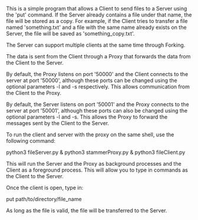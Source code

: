 This is a simple program that allows a Client to send files to a Server using
the 'put' command. If the Server already contains a file under that name, the
file will be stored as a copy. For example, if the Client tries to transfer a file
named 'something.txt' and a file with the same name already exists on the
Server, the file will be saved as 'something_copy.txt'.

The Server can support multiple clients at the same time through Forking.

The data is sent from the Client through a Proxy that forwards the data from
the Client to the Server. 

By default, the Proxy listens on port '50000' and the Client connects to the server at
port '50000', although these ports can be changed using the optional parameters
-l and -s respectively. This allows communication from the Client to the Proxy.

By default, the Server listens on port '50001' and the Proxy connects to the
server at port '50001', although these ports can also be changed using the
optional parameters -l and -s. This allows the Proxy to forward the messages
sent by the Client to the Server.

To run the client and server with the proxy on the same shell, use the
following command:

python3 fileServer.py & python3 stammerProxy.py & python3 fileClient.py

This will run the Server and the Proxy as background processes and the Client
as a foreground process. This will allow you to type in commands as the Client
to the Server.

Once the client is open, type in:

put path/to/directory/file_name

As long as the file is valid, the file will be transferred to the Server.
